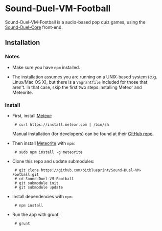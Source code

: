 Sound-Duel-VM-Football
======================

Sound-Duel-VM-Football is a audio-based pop quiz games, using the [Sound-Duel-Core](https://github.com/bitblueprint/Sound-Duel-Core) front-end.


## Installation

### Notes

 * Make sure you have `npm` installed.

 * The installation assumes you are running on a UNIX-based system (e.g. Linux/Mac OS X), but there is a `Vagrantfile` included for those that aren't. In that case, skip the first two steps installing Meteor and Meteorite.

### Install

 * First, install [Meteor](https://www.meteor.com/):

        # curl https://install.meteor.com | /bin/sh

    Manual installation (for developers) can be found at their [GitHub repo](https://github.com/meteor/meteor).

 * Then install [Meteorite](https://github.com/oortcloud/meteorite) with `npm`:

        # sudo npm install -g meteorite

 * Clone this repo and update submodules:

        # git clone https://github.com/bitblueprint/Sound-Duel-VM-Football.git
        # cd Sound-Duel-VM-Football
        # git submodule init
        # git submodule update

 * Install dependencies with `npm`:

        # npm install

 * Run the app with grunt:

        # grunt
